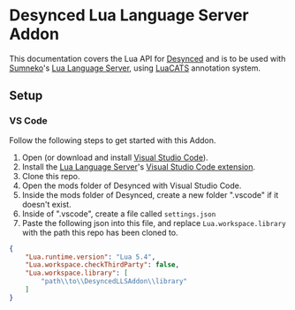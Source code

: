 # Desynced Lua Language Server Addon
This documentation covers the Lua API for [Desynced][desynced] and is to be used with [Sumneko](https://github.com/sumneko)'s [Lua Language Server][lls], using [LuaCATS]() annotation system.

## Setup

### VS Code
Follow the following steps to get started with this Addon.

1. Open (or download and install [Visual Studio Code][vscode]).
2. Install the [Lua Language Server][lls]'s [Visual Studio Code extension](https://marketplace.visualstudio.com/items?itemName=sumneko.lua).
3. Clone this repo.
4. Open the mods folder of Desynced with Visual Studio Code.
5. Inside the mods folder of Desynced, create a new folder ".vscode" if it doesn't exist.
6. Inside of ".vscode", create a file called `settings.json`
7. Paste the following json into this file, and replace `Lua.workspace.library` with the path this repo has been cloned to.

```json
{
    "Lua.runtime.version": "Lua 5.4",
    "Lua.workspace.checkThirdParty": false,
    "Lua.workspace.library": [
        "path\\to\\DesyncedLLSAddon\\library"
    ]
}
```

[desynced]: https://www.desyncedgame.com
[vscode]: https://code.visualstudio.com/
[lls]: https://github.com/LuaLS/lua-language-server